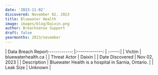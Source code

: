 ```yaml
---
date: '2023-11-02'
discovered: November 02, 2023
title: Bluewater Health
image: images/blog/Daixin.png
author: Breachsense Support
draft: false
yearmonths: 2023/november
---
```


| Data Breach Report------------:     |:-------------:    | :-----:|
| Victim      | bluewaterhealth.ca      | 
| Threat Actor      | Daixin      | 
| Date Discovered      | Nov 02, 2023      | 
| Description      | Bluewater Health is a hospital in Sarnia, Ontario.      | 
| Leak Size      | Unknown      | 

